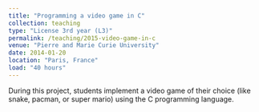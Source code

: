 ```yaml
---
title: "Programming a video game in C"
collection: teaching
type: "License 3rd year (L3)"
permalink: /teaching/2015-video-game-in-c
venue: "Pierre and Marie Curie University"
date: 2014-01-20
location: "Paris, France"
load: "40 hours"
---
```


During this project, students implement a video game of their choice (like snake, pacman, or super mario) using the C programming language.

